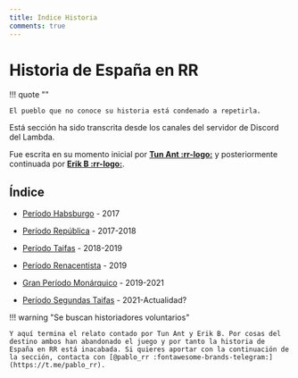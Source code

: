 ```yaml
---
title: Indice Historia
comments: true
---
```


# Historia de España en RR

!!! quote ""

    El pueblo que no conoce su historia está condenado a repetirla.

Está sección ha sido transcrita desde los canales del servidor de Discord del Lambda.

Fue escrita en su momento inicial por **[Tun Ant :rr-logo:](https://rivalregions.com/#slide/profile/2000156291)** y posteriormente continuada por **[Erik B :rr-logo:](https://rivalregions.com/#slide/profile/2000213056)**.

## Índice

- [Período Habsburgo](./01-Periodo-Habsburgo) - 2017

- [Período República](./02-Periodo-Republica) - 2017-2018

- [Período Taifas](./03-Periodo-Taifas) - 2018-2019

- [Período Renacentista](./04-Periodo-Renacentista) - 2019

- [Gran Período Monárquico](./05-Periodo-Reino) - 2019-2021

- [Período Segundas Taifas](./06-Periodo-Taifas2021) - 2021-Actualidad?

!!! warning "Se buscan historiadores voluntarios"

    Y aquí termina el relato contado por Tun Ant y Erik B. Por cosas del destino ambos han abandonado el juego y por tanto la historia de España en RR está inacabada. Si quieres aportar con la continuación de la sección, contacta con [@pablo_rr :fontawesome-brands-telegram:](https://t.me/pablo_rr).
